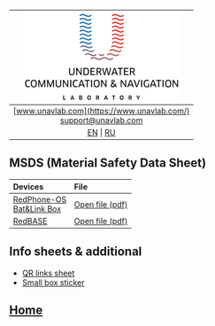 
| ![logo](/documentation/sm_logo.png) |
| :---: |
| [www.unavlab.com](https://www.unavlab.com/) <br/> [support@unavlab.com](mailto:support@unavlab.com) |
| [EN](misc_en.md) \| [RU](misc_ru.md) |

## MSDS (Material Safety Data Sheet)

| Devices | File |
| :--- | :--- |
| [RedPhone-OS](/documentation/EN/RedPhone/RedPhone_OS_Specification_en.md) <br/> [Bat&Link Box](/documentation/EN/Zima/Bat_n_link_box_Specification_en.md) | [Open file \(pdf\)](\documentation\MSDS_BATLINK_LiFePO4_en.pdf) |
| [RedBASE](/documentation/EN/RedWAVE/RedBASE_Specification_en.md) | [Open file \(pdf\)](\documentation\msds_delta12v4_5ah.pdf) |

## Info sheets & additional
* [QR links sheet](/documentation/EN/Misc/l2c.md)
* [Small box sticker](/documentation/EN/Misc/package_sticker.md)

## [Home](README.md)

